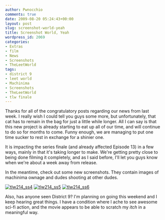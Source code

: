 ```yaml
---
author: Pwnocchio
comments: true
date: 2009-08-20 05:24:43+00:00
layout: post
slug: screenshot-world-yeah
title: Screenshot World, Yeah
wordpress_id: 2069
categories:
- Extras
- film
- News
- Screenshots
- TheLeetWorld
tags:
- district 9
- leet world
- Machinima
- Screenshots
- TheLeetWorld
- tlw finale
---
```


Thanks for all of the congratulatory posts regarding our news from last week. I really wish I could tell you guys some more, but unfortunately, that cat has to remain in the bag for just a little while longer. All I can say is that this new project is already starting to eat up all of our time, and will continue to do so for months to come. Funny enough, we are managing to put one time sucker to rest in exchange for a shinier one.

It is impacting the series finale (and already affected Episode 13) in a few ways, mainly in that it's taking longer to make. We're getting pretty close to being done filming it completely, and as I said before, I'll let you guys know when we're about a week away from release. 

In the meantime, check out some new screenshots. They contain images of machinima ownage and dudes shooting at other dudes.

[![tlw214_ss4](http://smoothfewfilms.com/wp-content/uploads/2009/08/tlw214_ss4-128x72.jpg)](http://smoothfewfilms.com/wp-content/uploads/2009/08/tlw214_ss4.jpg)  [![tlw214_ss5](http://smoothfewfilms.com/wp-content/uploads/2009/08/tlw214_ss5-128x72.jpg)](http://smoothfewfilms.com/wp-content/uploads/2009/08/tlw214_ss5.jpg)  [![tlw214_ss6](http://smoothfewfilms.com/wp-content/uploads/2009/08/tlw214_ss6-128x72.jpg)](http://smoothfewfilms.com/wp-content/uploads/2009/08/tlw214_ss6.jpg)

Also, has anyone seen District 9? I'm planning on going this weekend and I keep hearing great things. I have a condition where I ache to see awesome sci-fi action, and the movie appears to be able to scratch my _itch_ in a meaningful way. 
